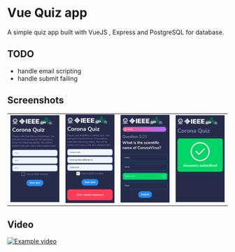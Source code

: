 # Vue Quiz app

A simple quiz app built with VueJS , Express and PostgreSQL for database.

## TODO

- handle email scripting
- handle submit failing

## Screenshots

| | | | |
|:-----:|:-----:|:-----:|:-----:|
|<img width="1604" src="screenshots/register.png" alt="Register page">|<img width="1604" src="screenshots/register-error.png" alt="Register error message">|<img width="1604" src="screenshots/question.png" alt="Question">|<img width="1604" src="screenshots/success.png" alt="Final message">|

## Video

[![Example video](https://img.youtube.com/vi/G7-r5O62fuI/0.jpg)](https://www.youtube.com/watch?v=G7-r5O62fuI)